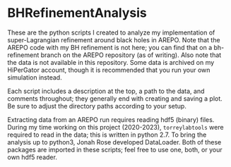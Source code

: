 # BHRefinementAnalysis
These are the python scripts I created to analyze my implementation of super-Lagrangian refinement around black holes in AREPO.
Note that the AREPO code with my BH refinement is not here; you can find that on a bh-refinement branch on the AREPO repository (as of writing).
Also note that the data is not available in this repository. Some data is archived on my HiPerGator account, though it is recommended that you run your own simulation instead.

Each script includes a description at the top, a path to the data, and comments throughout; they generally end with creating and saving a plot.
Be sure to adjust the directory paths according to your setup.

Extracting data from an AREPO run requires reading hdf5 (binary) files. During my time working on this project (2020-2023), `torreylabtools` were required to read in the data; this is written in python 2.7. 
To bring the analysis up to python3, Jonah Rose developed DataLoader. Both of these packages are imported in these scripts; feel free to use one, both, or your own hdf5 reader.
